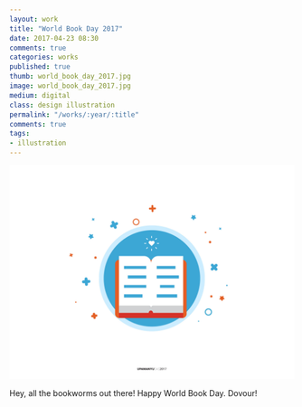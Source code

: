 ```yaml
---
layout: work
title: "World Book Day 2017"
date: 2017-04-23 08:30
comments: true
categories: works
published: true
thumb: world_book_day_2017.jpg
image: world_book_day_2017.jpg
medium: digital
class: design illustration
permalink: "/works/:year/:title"
comments: true
tags:
- illustration
---
```

<p>
  <div class="fotorama" data-keyboard="true" data-arrows="true" data-click="true" data-swipe="true" data-autoplay="false" data-loop="true">
      <img src="/images/works/world_book_day_2017.jpg" alt="World Book Day">
  </div>
</p>

Hey, all the bookworms out there! Happy World Book Day.
Dovour!